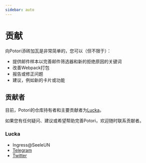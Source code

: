 ```yaml
---
sidebar: auto
---
```


# 贡献
向Potori添砖加瓦是非常简单的，您可以（但不限于）：

- 提供邮件样本以完善邮件筛选器和新的拒绝原因的关键词
- 改善Webpack打包
- 报告或修正问题
- 建议，例如新的卡片或功能

## 贡献者
目前，Potori的仓库持有者和主要贡献者为[Lucka](#Lucka)。

如果您有任何疑问、建议或希望帮助完善Potori，欢迎随时联系贡献者。

### Lucka
- Ingress@SeeleUN
- [Telegram](https://t.me/SeeleUN "Telegram@SeeleUN")
- [Twitter](https://twitter.com/lucka_me "Twitter@lucka_me")